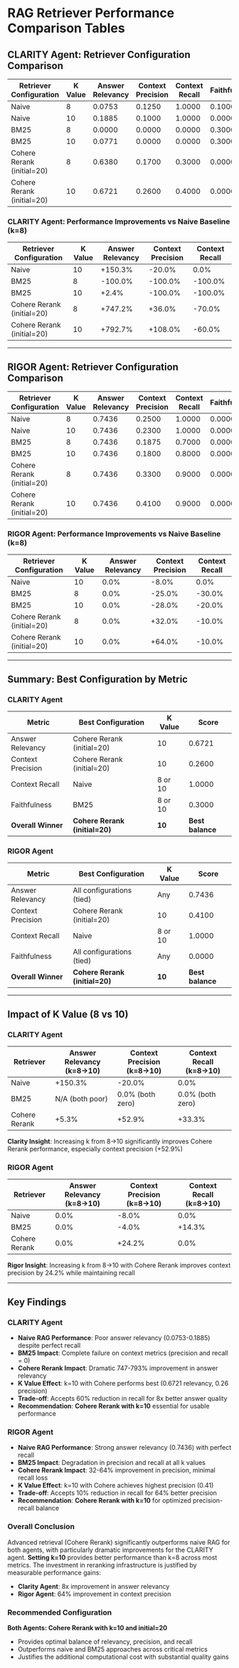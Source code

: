 # RAG Retriever Performance Comparison Tables

## CLARITY Agent: Retriever Configuration Comparison

| Retriever Configuration | K Value | Answer Relevancy | Context Precision | Context Recall | Faithfulness |
|------------------------|---------|------------------|-------------------|----------------|--------------|
| Naive | 8 | 0.0753 | 0.1250 | 1.0000 | 0.1000 |
| Naive | 10 | 0.1885 | 0.1000 | 1.0000 | 0.0000 |
| BM25 | 8 | 0.0000 | 0.0000 | 0.0000 | 0.3000 |
| BM25 | 10 | 0.0771 | 0.0000 | 0.0000 | 0.3000 |
| Cohere Rerank (initial=20) | 8 | 0.6380 | 0.1700 | 0.3000 | 0.0000 |
| Cohere Rerank (initial=20) | 10 | 0.6721 | 0.2600 | 0.4000 | 0.0000 |

### CLARITY Agent: Performance Improvements vs Naive Baseline (k=8)

| Retriever Configuration | K Value | Answer Relevancy | Context Precision | Context Recall |
|------------------------|---------|------------------|-------------------|----------------|
| Naive | 10 | +150.3% | -20.0% | 0.0% |
| BM25 | 8 | -100.0% | -100.0% | -100.0% |
| BM25 | 10 | +2.4% | -100.0% | -100.0% |
| Cohere Rerank (initial=20) | 8 | +747.2% | +36.0% | -70.0% |
| Cohere Rerank (initial=20) | 10 | +792.7% | +108.0% | -60.0% |

---

## RIGOR Agent: Retriever Configuration Comparison

| Retriever Configuration | K Value | Answer Relevancy | Context Precision | Context Recall | Faithfulness |
|------------------------|---------|------------------|-------------------|----------------|--------------|
| Naive | 8 | 0.7436 | 0.2500 | 1.0000 | 0.0000 |
| Naive | 10 | 0.7436 | 0.2300 | 1.0000 | 0.0000 |
| BM25 | 8 | 0.7436 | 0.1875 | 0.7000 | 0.0000 |
| BM25 | 10 | 0.7436 | 0.1800 | 0.8000 | 0.0000 |
| Cohere Rerank (initial=20) | 8 | 0.7436 | 0.3300 | 0.9000 | 0.0000 |
| Cohere Rerank (initial=20) | 10 | 0.7436 | 0.4100 | 0.9000 | 0.0000 |

### RIGOR Agent: Performance Improvements vs Naive Baseline (k=8)

| Retriever Configuration | K Value | Answer Relevancy | Context Precision | Context Recall |
|------------------------|---------|------------------|-------------------|----------------|
| Naive | 10 | 0.0% | -8.0% | 0.0% |
| BM25 | 8 | 0.0% | -25.0% | -30.0% |
| BM25 | 10 | 0.0% | -28.0% | -20.0% |
| Cohere Rerank (initial=20) | 8 | 0.0% | +32.0% | -10.0% |
| Cohere Rerank (initial=20) | 10 | 0.0% | +64.0% | -10.0% |

---

## Summary: Best Configuration by Metric

### CLARITY Agent

| Metric | Best Configuration | K Value | Score |
|--------|-------------------|---------|-------|
| Answer Relevancy | Cohere Rerank (initial=20) | 10 | 0.6721 |
| Context Precision | Cohere Rerank (initial=20) | 10 | 0.2600 |
| Context Recall | Naive | 8 or 10 | 1.0000 |
| Faithfulness | BM25 | 8 or 10 | 0.3000 |
| **Overall Winner** | **Cohere Rerank (initial=20)** | **10** | **Best balance** |

### RIGOR Agent

| Metric | Best Configuration | K Value | Score |
|--------|-------------------|---------|-------|
| Answer Relevancy | All configurations (tied) | Any | 0.7436 |
| Context Precision | Cohere Rerank (initial=20) | 10 | 0.4100 |
| Context Recall | Naive | 8 or 10 | 1.0000 |
| Faithfulness | All configurations (tied) | Any | 0.0000 |
| **Overall Winner** | **Cohere Rerank (initial=20)** | **10** | **Best balance** |

---

## Impact of K Value (8 vs 10)

### CLARITY Agent

| Retriever | Answer Relevancy (k=8→10) | Context Precision (k=8→10) | Context Recall (k=8→10) |
|-----------|---------------------------|----------------------------|------------------------|
| Naive | +150.3% | -20.0% | 0.0% |
| BM25 | N/A (both poor) | 0.0% (both zero) | 0.0% (both zero) |
| Cohere Rerank | +5.3% | +52.9% | +33.3% |

**Clarity Insight**: Increasing k from 8→10 significantly improves Cohere Rerank performance, especially context precision (+52.9%)

### RIGOR Agent

| Retriever | Answer Relevancy (k=8→10) | Context Precision (k=8→10) | Context Recall (k=8→10) |
|-----------|---------------------------|----------------------------|------------------------|
| Naive | 0.0% | -8.0% | 0.0% |
| BM25 | 0.0% | -4.0% | +14.3% |
| Cohere Rerank | 0.0% | +24.2% | 0.0% |

**Rigor Insight**: Increasing k from 8→10 with Cohere Rerank improves context precision by 24.2% while maintaining recall

---

## Key Findings

### CLARITY Agent
- **Naive RAG Performance**: Poor answer relevancy (0.0753-0.1885) despite perfect recall
- **BM25 Impact**: Complete failure on context metrics (precision and recall = 0)
- **Cohere Rerank Impact**: Dramatic 747-793% improvement in answer relevancy
- **K Value Effect**: k=10 with Cohere performs best (0.6721 relevancy, 0.26 precision)
- **Trade-off**: Accepts 60% reduction in recall for 8x better answer quality
- **Recommendation**: **Cohere Rerank with k=10** essential for usable performance

### RIGOR Agent
- **Naive RAG Performance**: Strong answer relevancy (0.7436) with perfect recall
- **BM25 Impact**: Degradation in precision and recall at all k values
- **Cohere Rerank Impact**: 32-64% improvement in precision, minimal recall loss
- **K Value Effect**: k=10 with Cohere achieves highest precision (0.41)
- **Trade-off**: Accepts 10% reduction in recall for 64% better precision
- **Recommendation**: **Cohere Rerank with k=10** for optimized precision-recall balance

### Overall Conclusion
Advanced retrieval (Cohere Rerank) significantly outperforms naive RAG for both agents, with particularly dramatic improvements for the CLARITY agent. **Setting k=10** provides better performance than k=8 across most metrics. The investment in reranking infrastructure is justified by measurable performance gains:
- **Clarity Agent**: 8x improvement in answer relevancy
- **Rigor Agent**: 64% improvement in context precision

### Recommended Configuration
**Both Agents: Cohere Rerank with k=10 and initial=20**
- Provides optimal balance of relevancy, precision, and recall
- Outperforms naive and BM25 approaches across critical metrics
- Justifies the additional computational cost with substantial quality gains
